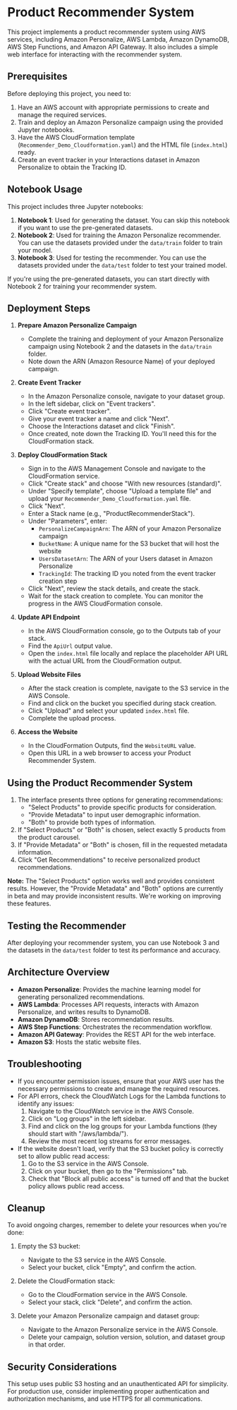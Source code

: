# Product Recommender System

This project implements a product recommender system using AWS services, including Amazon Personalize, AWS Lambda, Amazon DynamoDB, AWS Step Functions, and Amazon API Gateway. It also includes a simple web interface for interacting with the recommender system.

## Prerequisites

Before deploying this project, you need to:

1. Have an AWS account with appropriate permissions to create and manage the required services.
2. Train and deploy an Amazon Personalize campaign using the provided Jupyter notebooks.
3. Have the AWS CloudFormation template (`Recommender_Demo_Cloudformation.yaml`) and the HTML file (`index.html`) ready.
4. Create an event tracker in your Interactions dataset in Amazon Personalize to obtain the Tracking ID.

## Notebook Usage

This project includes three Jupyter notebooks:

1. **Notebook 1**: Used for generating the dataset. You can skip this notebook if you want to use the pre-generated datasets.
2. **Notebook 2**: Used for training the Amazon Personalize recommender. You can use the datasets provided under the `data/train` folder to train your model.
3. **Notebook 3**: Used for testing the recommender. You can use the datasets provided under the `data/test` folder to test your trained model.

If you're using the pre-generated datasets, you can start directly with Notebook 2 for training your recommender system.

## Deployment Steps

1. **Prepare Amazon Personalize Campaign**
   - Complete the training and deployment of your Amazon Personalize campaign using Notebook 2 and the datasets in the `data/train` folder.
   - Note down the ARN (Amazon Resource Name) of your deployed campaign.

2. **Create Event Tracker**
   - In the Amazon Personalize console, navigate to your dataset group.
   - In the left sidebar, click on "Event trackers".
   - Click "Create event tracker".
   - Give your event tracker a name and click "Next".
   - Choose the Interactions dataset and click "Finish".
   - Once created, note down the Tracking ID. You'll need this for the CloudFormation stack.

3. **Deploy CloudFormation Stack**
   - Sign in to the AWS Management Console and navigate to the CloudFormation service.
   - Click "Create stack" and choose "With new resources (standard)".
   - Under "Specify template", choose "Upload a template file" and upload your `Recommender_Demo_Cloudformation.yaml` file.
   - Click "Next".
   - Enter a Stack name (e.g., "ProductRecommenderStack").
   - Under "Parameters", enter:
     - `PersonalizeCampaignArn`: The ARN of your Amazon Personalize campaign
     - `BucketName`: A unique name for the S3 bucket that will host the website
     - `UsersDatasetArn`: The ARN of your Users dataset in Amazon Personalize
     - `TrackingId`: The tracking ID you noted from the event tracker creation step
   - Click "Next", review the stack details, and create the stack.
   - Wait for the stack creation to complete. You can monitor the progress in the AWS CloudFormation console.

4. **Update API Endpoint**
   - In the AWS CloudFormation console, go to the Outputs tab of your stack.
   - Find the `ApiUrl` output value.
   - Open the `index.html` file locally and replace the placeholder API URL with the actual URL from the CloudFormation output.

5. **Upload Website Files**
   - After the stack creation is complete, navigate to the S3 service in the AWS Console.
   - Find and click on the bucket you specified during stack creation.
   - Click "Upload" and select your updated `index.html` file.
   - Complete the upload process.

6. **Access the Website**
   - In the CloudFormation Outputs, find the `WebsiteURL` value.
   - Open this URL in a web browser to access your Product Recommender System.

## Using the Product Recommender System

1. The interface presents three options for generating recommendations:
   - "Select Products" to provide specific products for consideration.
   - "Provide Metadata" to input user demographic information.
   - "Both" to provide both types of information.
2. If "Select Products" or "Both" is chosen, select exactly 5 products from the product carousel.
3. If "Provide Metadata" or "Both" is chosen, fill in the requested metadata information.
4. Click "Get Recommendations" to receive personalized product recommendations.

**Note:** The "Select Products" option works well and provides consistent results. However, the "Provide Metadata" and "Both" options are currently in beta and may provide inconsistent results. We're working on improving these features.

## Testing the Recommender

After deploying your recommender system, you can use Notebook 3 and the datasets in the `data/test` folder to test its performance and accuracy.

## Architecture Overview

- **Amazon Personalize**: Provides the machine learning model for generating personalized recommendations.
- **AWS Lambda**: Processes API requests, interacts with Amazon Personalize, and writes results to DynamoDB.
- **Amazon DynamoDB**: Stores recommendation results.
- **AWS Step Functions**: Orchestrates the recommendation workflow.
- **Amazon API Gateway**: Provides the REST API for the web interface.
- **Amazon S3**: Hosts the static website files.

## Troubleshooting

- If you encounter permission issues, ensure that your AWS user has the necessary permissions to create and manage the required resources.
- For API errors, check the CloudWatch Logs for the Lambda functions to identify any issues:
  1. Navigate to the CloudWatch service in the AWS Console.
  2. Click on "Log groups" in the left sidebar.
  3. Find and click on the log groups for your Lambda functions (they should start with "/aws/lambda/").
  4. Review the most recent log streams for error messages.
- If the website doesn't load, verify that the S3 bucket policy is correctly set to allow public read access:
  1. Go to the S3 service in the AWS Console.
  2. Click on your bucket, then go to the "Permissions" tab.
  3. Check that "Block all public access" is turned off and that the bucket policy allows public read access.

## Cleanup

To avoid ongoing charges, remember to delete your resources when you're done:

1. Empty the S3 bucket:
   - Navigate to the S3 service in the AWS Console.
   - Select your bucket, click "Empty", and confirm the action.

2. Delete the CloudFormation stack:
   - Go to the CloudFormation service in the AWS Console.
   - Select your stack, click "Delete", and confirm the action.

3. Delete your Amazon Personalize campaign and dataset group:
   - Navigate to the Amazon Personalize service in the AWS Console.
   - Delete your campaign, solution version, solution, and dataset group in that order.

## Security Considerations

This setup uses public S3 hosting and an unauthenticated API for simplicity. For production use, consider implementing proper authentication and authorization mechanisms, and use HTTPS for all communications.